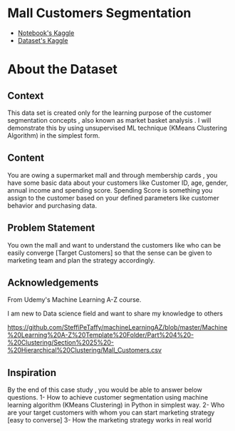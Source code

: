 # Mall Customers Segmentation
- [Notebook's Kaggle](https://www.kaggle.com/d4rklucif3r/mall-customer-segmentation-kmeans-and-heirarchical)
- [Dataset's Kaggle](https://www.kaggle.com/vjchoudhary7/customer-segmentation-tutorial-in-python)
# About the Dataset
## Context
This data set is created only for the learning purpose of the customer segmentation concepts , also known as market basket analysis . I will demonstrate this by using unsupervised ML technique (KMeans Clustering Algorithm) in the simplest form.

## Content
You are owing a supermarket mall and through membership cards , you have some basic data about your customers like Customer ID, age, gender, annual income and spending score.
Spending Score is something you assign to the customer based on your defined parameters like customer behavior and purchasing data.

## Problem Statement
You own the mall and want to understand the customers like who can be easily converge [Target Customers] so that the sense can be given to marketing team and plan the strategy accordingly.

## Acknowledgements
From Udemy's Machine Learning A-Z course.

I am new to Data science field and want to share my knowledge to others

https://github.com/SteffiPeTaffy/machineLearningAZ/blob/master/Machine%20Learning%20A-Z%20Template%20Folder/Part%204%20-%20Clustering/Section%2025%20-%20Hierarchical%20Clustering/Mall_Customers.csv

## Inspiration
By the end of this case study , you would be able to answer below questions.
1- How to achieve customer segmentation using machine learning algorithm (KMeans Clustering) in Python in simplest way.
2- Who are your target customers with whom you can start marketing strategy [easy to converse]
3- How the marketing strategy works in real world
